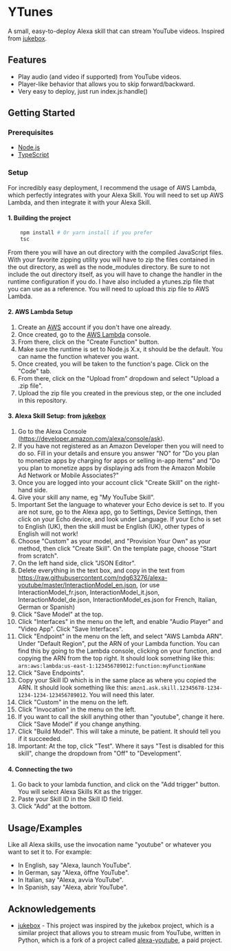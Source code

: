 
# YTunes

A small, easy-to-deploy Alexa skill that can stream YouTube videos. Inspired from [jukebox](https://github.com/crd/jukebox).

## Features

- Play audio (and video if supported) from YouTube videos.
- Player-like behavior that allows you to skip forward/backward.
- Very easy to deploy, just run index.js:handle()

## Getting Started

### Prerequisites

- [Node.js](https://nodejs.org/en/)
- [TypeScript](https://www.typescriptlang.org/)

### Setup

For incredibly easy deployment, I recommend the usage of AWS Lambda, which perfectly integrates with your Alexa Skill. You will need to set up AWS Lambda, and then integrate it with your Alexa Skill.

#### 1. Building the project

```bash
    npm install # Or yarn install if you prefer
    tsc
```

From there you will have an out directory with the compiled JavaScript files. With your favorite zipping utility you will have to zip the files contained in the out directory, as well as the node_modules directory. Be sure to not include the out directory itself, as you will have to change the handler in the runtime configuration if you do. I have also included a ytunes.zip file that you can use as a reference. You will need to upload this zip file to AWS Lambda.

#### 2. AWS Lambda Setup

1. Create an [AWS](https://aws.amazon.com/) account if you don't have one already.
2. Once created, go to the [AWS Lambda](https://console.aws.amazon.com/lambda/home) console.
3. From there, click on the "Create Function" button.
4. Make sure the runtime is set to Node.js X.x, it should be the default. You can name the function whatever you want.
5. Once created, you will be taken to the function's page. Click on the "Code" tab.
6. From there, click on the "Upload from" dropdown and select "Upload a .zip file".
7. Upload the zip file you created in the previous step, or the one included in this repository.

#### 3. Alexa Skill Setup: from [jukebox](https://github.com/crd/jukebox)

1. Go to the Alexa Console (<https://developer.amazon.com/alexa/console/ask>).
2. If you have not registered as an Amazon Developer then you will need to do so. Fill in your details and ensure you answer "NO" for "Do you plan to monetize apps by charging for apps or selling in-app items" and "Do you plan to monetize apps by displaying ads from the Amazon Mobile Ad Network or Mobile Associates?"
3. Once you are logged into your account click "Create Skill" on the right-hand side.
4. Give your skill any name, eg "My YouTube Skill".
5. Important Set the language to whatever your Echo device is set to. If you are not sure, go to the Alexa app, go to Settings, Device Settings, then click on your Echo device, and look under Language. If your Echo is set to English (UK), then the skill must be English (UK), other types of English will not work!
6. Choose "Custom" as your model, and "Provision Your Own" as your method, then click "Create Skill". On the template page, choose "Start from scratch".
7. On the left hand side, click "JSON Editor".
8. Delete everything in the text box, and copy in the text from <https://raw.githubusercontent.com/ndg63276/alexa-youtube/master/InteractionModel_en.json>, (or use InteractionModel_fr.json, InteractionModel_it.json, InteractionModel_de.json, InteractionModel_es.json for French, Italian, German or Spanish)
9. Click "Save Model" at the top.
10. Click "Interfaces" in the menu on the left, and enable "Audio Player" and "Video App". Click "Save Interfaces".
11. Click "Endpoint" in the menu on the left, and select "AWS Lambda ARN". Under "Default Region", put the ARN of your Lambda function. You can find this by going to the Lambda console, clicking on your function, and copying the ARN from the top right. It should look something like this: `arn:aws:lambda:us-east-1:123456789012:function:myFunctionName`
12. Click "Save Endpoints".
13. Copy your Skill ID which is in the same place as where you copied the ARN. It should look something like this: `amzn1.ask.skill.12345678-1234-1234-1234-123456789012`. You will need this later.
14. Click "Custom" in the menu on the left.
15. Click "Invocation" in the menu on the left.
16. If you want to call the skill anything other than "youtube", change it here. Click "Save Model" if you change anything.
17. Click "Build Model". This will take a minute, be patient. It should tell you if it succeeded.
18. Important: At the top, click "Test". Where it says "Test is disabled for this skill", change the dropdown from "Off" to "Development".

#### 4. Connecting the two

1. Go back to your lambda function, and click on the "Add trigger" button. You will select Alexa Skills Kit as the trigger.
2. Paste your Skill ID in the Skill ID field.
3. Click "Add" at the bottom.

## Usage/Examples

Like all Alexa skills, use the invocation name "youtube" or whatever you want to set it to. For example:

- In English, say "Alexa, launch YouTube".
- In German, say "Alexa, öffne YouTube".
- In Italian, say "Alexa, avvia YouTube".
- In Spanish, say "Alexa, abrir YouTube".

## Acknowledgements

- [jukebox](https://awesomeopensource.com/project/elangosundar/awesome-README-templates) - This project was inspired by the jukebox project, which is a similar project that allows you to stream music from YouTube, written in Python, which is a fork of a project called [alexa-youtube](https://github.com/ndg63276/alexa-youtube), a paid project.

